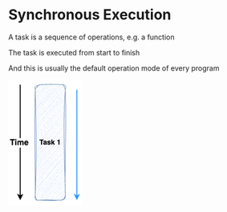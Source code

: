 # Synchronous Execution

A task is a sequence of operations, e.g. a function

The task is executed from start to finish

And this is usually the default operation mode of every program

![imgasd asd](../../../assets/synchronous_task.png)
